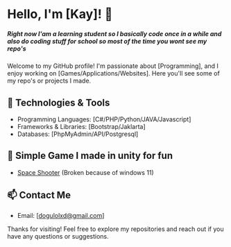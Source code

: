 # Hello, I'm [Kay]! 👋

<h5> Right now I'am a learning student so I basically code once in a while and also do coding stuff for school so most of the time you wont see my repo's </h5>

Welcome to my GitHub profile! I'm passionate about [Programming], and I enjoy working on [Games/Applications/Websites]. Here you'll see some of my repo's or projects I made.

## 🔧 Technologies & Tools

- Programming Languages: [C#/PHP/Python/JAVA/Javascript]
- Frameworks & Libraries: [Bootstrap/Jaklarta]
- Databases: [PhpMyAdmin/API/Postgresql]

## 🌱 Simple Game I made in unity for fun

- [Space Shooter](https://github.com/KaiFr2/2D-space-tank-shooter-game) (Broken because of windows 11)

## 📫 Contact Me

- Email: [dogulolxd@gmail.com]


Thanks for visiting! Feel free to explore my repositories and reach out if you have any questions or suggestions.
